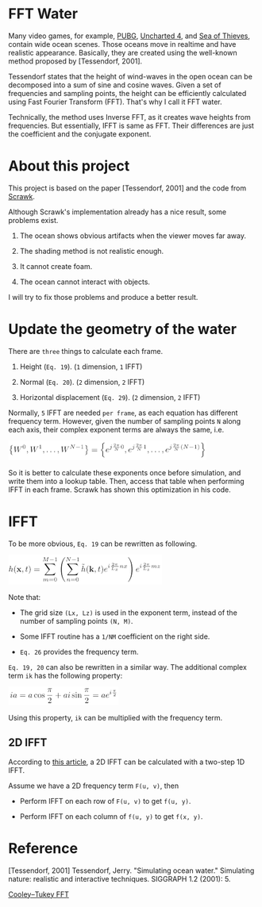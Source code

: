 # FFT Water

Many video games,
for example, [PUBG](https://en.wikipedia.org/wiki/PlayerUnknown%27s_Battlegrounds),
[Uncharted 4](https://en.wikipedia.org/wiki/Uncharted_4:_A_Thief%27s_End),
and [Sea of Thieves](https://en.wikipedia.org/wiki/Sea_of_Thieves),
contain wide ocean scenes.
Those oceans move in realtime and have realistic appearance.
Basically, they are created using the well-known method proposed by [Tessendorf, 2001].

Tessendorf states that the height of wind-waves in the open ocean
can be decomposed into a sum of sine and cosine waves.
Given a set of frequencies and sampling points,
the height can be efficiently calculated using Fast Fourier Transform (FFT).
That's why I call it FFT water.

Technically, the method uses Inverse FFT, as it creates wave heights from frequencies.
But essentially, IFFT is same as FFT.
Their differences are just the coefficient and the conjugate exponent.

# About this project

This project is based on the paper [Tessendorf, 2001] and the code from [Scrawk](https://github.com/Scrawk/Phillips-Ocean).

Although Scrawk's implementation already has a nice result, some problems exist.

1. The ocean shows obvious artifacts when the viewer moves far away.

2. The shading method is not realistic enough.

3. It cannot create foam.

4. The ocean cannot interact with objects.

I will try to fix those problems and produce a better result.

# Update the geometry of the water

There are `three` things to calculate each frame.

1. Height (`Eq. 19`). (`1` dimension, `1` IFFT)

2. Normal (`Eq. 20`). (`2` dimension, `2` IFFT)

3. Horizontal displacement (`Eq. 29`). (`2` dimension, `2` IFFT)

Normally, `5` IFFT are needed `per frame`,
as each equation has different frequency term.
However, given the number of sampling points `N` along each axis,
their complex exponent terms are always the same, i.e.

![Wk](./image/Wk.png)

So it is better to calculate these exponents once before simulation,
and write them into a lookup table.
Then, access that table when performing IFFT in each frame.
Scrawk has shown this optimization in his code.

# IFFT

To be more obvious, `Eq. 19` can be rewritten as following.

![eq19](./image/eq19.png)

Note that:

- The grid size `(Lx, Lz)` is used in the exponent term,
instead of the number of sampling points `(N, M)`.

- Some IFFT routine has a `1/NM` coefficient on the right side.

- `Eq. 26` provides the frequency term.

`Eq. 19, 20` can also be rewritten in a similar way.
The additional complex term `ik` has the following property:

![ia](./image/ia.png)

Using this property, `ik` can be multiplied with the frequency term.

## 2D IFFT

According to [this article](https://www.ft.unicamp.br/docentes/magic/khoros/html-dip/c5/s2/front-page.html), a 2D IFFT can be calculated with a two-step 1D IFFT.

Assume we have a 2D frequency term `F(u, v)`, then

- Perform IFFT on each row of `F(u, v)` to get `f(u, y)`.

- Perform IFFT on each column of `f(u, y)` to get `f(x, y)`.

# Reference
[Tessendorf, 2001] Tessendorf, Jerry. "Simulating ocean water." Simulating nature: realistic and interactive techniques. SIGGRAPH 1.2 (2001): 5.

[Cooley–Tukey FFT](https://rosettacode.org/wiki/Fast_Fourier_transform#C.2B.2B)

